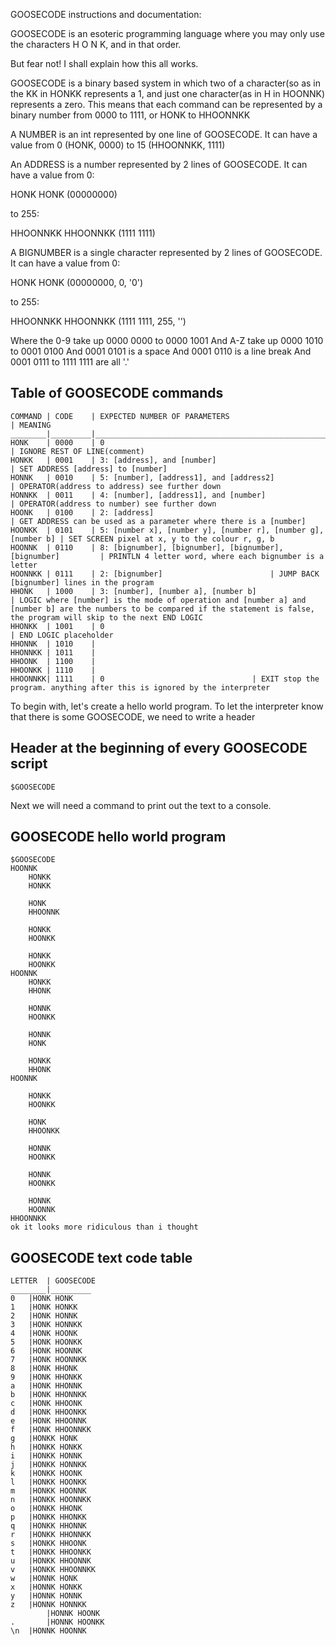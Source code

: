 GOOSECODE instructions and documentation:

GOOSECODE is an esoteric programming language where you may only use the characters H O N K, and in that order.

But fear not! I shall explain how this all works.

GOOSECODE is a binary based system in which two of a character(so as in the KK in HONKK represents a 1, and just one character(as in H in HOONNK) represents a zero. This means that each command can be represented by a binary number from 0000 to 1111, or HONK to HHOONNKK

A NUMBER is an int represented by one line of GOOSECODE. It can have a value from 0 (HONK, 0000) to 15 (HHOONNKK, 1111)

An ADDRESS is a number represented by 2 lines of GOOSECODE. It can have a value from 0:

HONK
HONK
(00000000)

to 255:

HHOONNKK
HHOONNKK
(1111 1111)

A BIGNUMBER is a single character represented by 2 lines of GOOSECODE. It can have a value from 0:

HONK
HONK
(00000000, 0, '0')

to 255:

HHOONNKK
HHOONNKK
(1111 1111, 255, '')

Where the 0-9 take up 0000 0000 to 0000 1001
And A-Z take up 0000 1010 to 0001 0100
And 0001 0101 is a space
And 0001 0110 is a line break
And 0001 0111 to 1111 1111 are all '.'


## Table of GOOSECODE commands
	COMMAND | CODE    | EXPECTED NUMBER OF PARAMETERS                                 | MEANING
	________|_________|_______________________________________________________________|_____________________________________________________
	HONK    | 0000    | 0  			                                          | IGNORE REST OF LINE(comment)
	HONKK   | 0001    | 3: [address], and [number]                                    | SET ADDRESS [address] to [number]
	HONNK	| 0010	  | 5: [number], [address1], and [address2]                       | OPERATOR(address to address) see further down
	HONNKK  | 0011    | 4: [number], [address1], and [number]                         | OPERATOR(address to number) see further down
	HOONK   | 0100	  | 2: [address]                                                  | GET ADDRESS can be used as a parameter where there is a [number]
	HOONKK  | 0101    | 5: [number x], [number y], [number r], [number g], [number b] | SET SCREEN pixel at x, y to the colour r, g, b
	HOONNK  | 0110    | 8: [bignumber], [bignumber], [bignumber], [bignumber]         | PRINTLN 4 letter word, where each bignumber is a letter
	HOONNKK | 0111    | 2: [bignumber]						  | JUMP BACK [bignumber] lines in the program
	HHONK   | 1000    | 3: [number], [number a], [number b]                           | LOGIC where [number] is the mode of operation and [number a] and [number b] are the numbers to be compared if the statement is false, the program will skip to the next END LOGIC
	HHONKK  | 1001    | 0                                                             | END LOGIC placeholder								
	HHONNK  | 1010    |
	HHONNKK | 1011    |
	HHOONK  | 1100    |
	HHOONKK | 1110    |
	HHOONNKK| 1111    | 0								  | EXIT stop the program. anything after this is ignored by the interpreter

To begin with, let's create a hello world program. To let the interpreter know that there is some GOOSECODE, we need to write a header

## Header at the beginning of every GOOSECODE script

	$GOOSECODE

Next we will need a command to print out the text to a console.

## GOOSECODE hello world program
	$GOOSECODE
	HOONNK
		HONKK
		HONKK

		HONK 
		HHOONNK

		HONKK
		HOONKK

		HONKK
		HOONKK
	HOONNK 
		HONKK
		HHONK

		HONNK 
		HOONKK

		HONNK
		HONK

		HONKK
		HHONK
	HOONNK
		
		HONKK
		HOONKK
		
		HONK
		HHOONKK
		
		HONNK
		HOONKK
		
		HONNK
		HOONKK
		
		HONNK
		HOONNK
	HHOONNKK
	ok it looks more ridiculous than i thought

## GOOSECODE text code table

	LETTER  | GOOSECODE
	________|_________
	0	|HONK HONK
	1	|HONK HONKK
	2	|HONK HONNK
	3	|HONK HONNKK
	4	|HONK HOONK
	5	|HONK HOONKK
	6	|HONK HOONNK
	7	|HONK HOONNKK
	8	|HONK HHONK
	9	|HONK HHONKK
	a	|HONK HHONNK
	b	|HONK HHONNKK
	c	|HONK HHOONK
	d	|HONK HHOONKK
	e	|HONK HHOONNK
	f	|HONK HHOONNKK
	g	|HONKK HONK
	h	|HONKK HONKK
	i	|HONKK HONNK
	j	|HONKK HONNKK
	k	|HONKK HOONK
	l	|HONKK HOONKK
	m	|HONKK HOONNK
	n	|HONKK HOONNKK
	o	|HONKK HHONK
	p	|HONKK HHONKK
	q	|HONKK HHONNK
	r	|HONKK HHONNKK
	s	|HONKK HHOONK
	t	|HONKK HHOONKK
	u	|HONKK HHOONNK
	v	|HONKK HHOONNKK
	w	|HONNK HONK
	x	|HONNK HONKK
	y	|HONNK HONNK
	z	|HONNK HONNKK 
	        |HONNK HOONK
	.       |HONNK HOONKK
	\n	|HONNK HOONNK






